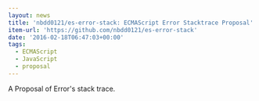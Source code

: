 ```yaml
---
layout: news
title: 'nbdd0121/es-error-stack: ECMAScript Error Stacktrace Proposal'
item-url: 'https://github.com/nbdd0121/es-error-stack'
date: '2016-02-18T06:47:03+00:00'
tags:
  - ECMAScript
  - JavaScript
  - proposal
---
```

A Proposal of Error's stack trace.
